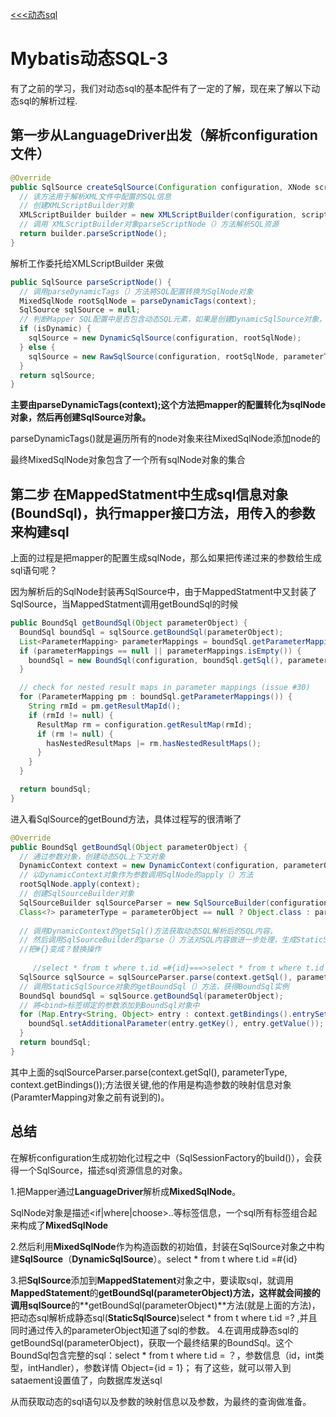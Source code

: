 [<<<动态sql](/md/Mybatis的动态sql.md)
# Mybatis动态SQL-3

有了之前的学习，我们对动态sql的基本配件有了一定的了解，现在来了解以下动态sql的解析过程.

## 第一步从LanguageDriver出发（解析configuration文件）

```java
@Override
public SqlSource createSqlSource(Configuration configuration, XNode script, Class<?> parameterType) {
  // 该方法用于解析XML文件中配置的SQL信息
  // 创建XMLScriptBuilder对象
  XMLScriptBuilder builder = new XMLScriptBuilder(configuration, script, parameterType);
  // 调用 XMLScriptBuilder对象parseScriptNode（）方法解析SQL资源
  return builder.parseScriptNode();
}
```

解析工作委托给XMLScriptBuilder 来做

```java
public SqlSource parseScriptNode() {
  // 调用parseDynamicTags（）方法將SQL配置转换为SqlNode对象
  MixedSqlNode rootSqlNode = parseDynamicTags(context);
  SqlSource sqlSource = null;
  // 判断Mapper SQL配置中是否包含动态SQL元素，如果是创建DynamicSqlSource对象，否则创建RawSqlSource对象
  if (isDynamic) {
    sqlSource = new DynamicSqlSource(configuration, rootSqlNode);
  } else {
    sqlSource = new RawSqlSource(configuration, rootSqlNode, parameterType);
  }
  return sqlSource;
}
```

 **主要由parseDynamicTags(context);这个方法把mapper的配置转化为sqlNode对象，然后再创建SqlSource对象。**

parseDynamicTags()就是遍历所有的node对象来往MixedSqlNode添加node的

最终MixedSqlNode对象包含了一个所有sqlNode对象的集合

## 第二步 在MappedStatment中生成sql信息对象(BoundSql)，执行mapper接口方法，用传入的参数来构建sql

上面的过程是把mapper的配置生成sqlNode，那么如果把传递过来的参数给生成sql语句呢？



因为解析后的SqlNode封装再SqlSource中，由于MappedStatment中又封装了SqlSource，当MappedStatment调用getBoundSql的时候

```java
public BoundSql getBoundSql(Object parameterObject) {
  BoundSql boundSql = sqlSource.getBoundSql(parameterObject);
  List<ParameterMapping> parameterMappings = boundSql.getParameterMappings();
  if (parameterMappings == null || parameterMappings.isEmpty()) {
    boundSql = new BoundSql(configuration, boundSql.getSql(), parameterMap.getParameterMappings(), parameterObject);
  }

  // check for nested result maps in parameter mappings (issue #30)
  for (ParameterMapping pm : boundSql.getParameterMappings()) {
    String rmId = pm.getResultMapId();
    if (rmId != null) {
      ResultMap rm = configuration.getResultMap(rmId);
      if (rm != null) {
        hasNestedResultMaps |= rm.hasNestedResultMaps();
      }
    }
  }

  return boundSql;
}
```

进入看SqlSource的getBound方法，具体过程写的很清晰了

```java
@Override
public BoundSql getBoundSql(Object parameterObject) {
  // 通过参数对象，创建动态SQL上下文对象
  DynamicContext context = new DynamicContext(configuration, parameterObject);
  // 以DynamicContext对象作为参数调用SqlNode的apply（）方法
  rootSqlNode.apply(context);
  // 创建SqlSourceBuilder对象
  SqlSourceBuilder sqlSourceParser = new SqlSourceBuilder(configuration);
  Class<?> parameterType = parameterObject == null ? Object.class : parameterObject.getClass();
   
  // 调用DynamicContext的getSql()方法获取动态SQL解析后的SQL内容，
  // 然后调用SqlSourceBuilder的parse（）方法对SQL内容做进一步处理，生成StaticSqlSource对象,
  //把#{}变成？替换操作
    
     //select * from t where t.id =#{id}===>select * from t where t.id =?
  SqlSource sqlSource = sqlSourceParser.parse(context.getSql(), parameterType, context.getBindings());
  // 调用StaticSqlSource对象的getBoundSql（）方法，获得BoundSql实例
  BoundSql boundSql = sqlSource.getBoundSql(parameterObject);
  // 將<bind>标签绑定的参数添加到BoundSql对象中
  for (Map.Entry<String, Object> entry : context.getBindings().entrySet()) {
    boundSql.setAdditionalParameter(entry.getKey(), entry.getValue());
  }
  return boundSql;
}
```



其中上面的sqlSourceParser.parse(context.getSql(), parameterType, context.getBindings());方法很关键,他的作用是构造参数的映射信息对象(ParamterMapping对象之前有说到的)。

## 总结

在解析configuration生成初始化过程之中（SqlSessionFactory的build()），会获得一个SqlSource，描述sql资源信息的对象。

1.把Mapper通过**LanguageDriver**解析成**MixedSqlNode**。

SqlNode对象是描述<if|where|choose>..等标签信息，一个sql所有标签组合起来构成了**MixedSqlNode**

2.然后利用**MixedSqlNode**作为构造函数的初始值，封装在SqlSource对象之中构建**SqlSource**（**DynamicSqlSource**）。select * from t where t.id =#{id}

3.把**SqlSource**添加到**MappedStatement**对象之中，要读取sql，就调用**MappedStatement**的**getBoundSql(parameterObject)**方法，这样就会间接的调用**sqlSource**的**getBoundSql(parameterObject)**方法(就是上面的方法)，把动态sql解析成静态sql(**StaticSqlSource**)select * from t where t.id =? ,并且同时通过传入的parameterObject知道了sql的参数。
4.在调用成静态sql的getBoundSql(parameterObject)，获取一个最终结果的BoundSql。这个BoundSql包含完整的sql：select * from t where t.id = ？，参数信息（id，int类型，intHandler），参数详情
Object={id = 1}；
有了这些，就可以带入到sataement设置值了，向数据库发送sql

从而获取动态的sql语句以及参数的映射信息以及参数，为最终的查询做准备。

